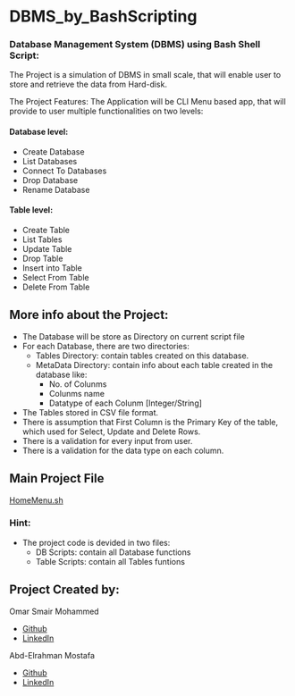 # DBMS_by_BashScripting

### Database Management System (DBMS) using Bash Shell Script:

The Project is a simulation of DBMS in small scale, that will enable user to store and retrieve the data from Hard-disk.

The Project Features: The Application will be CLI Menu based app, that will provide to user multiple functionalities on two levels:
 
#### Database level:

  - Create Database
  - List Databases
  - Connect To Databases
  - Drop Database
  - Rename Database

#### Table level:

  - Create Table
  - List Tables
  - Update Table
  - Drop Table
  - Insert into Table
  - Select From Table
  - Delete From Table

## More info about the Project:

- The Database will be store as Directory on current script file
- For each Database, there are two directories: 
    - Tables Directory: contain tables created on this database.
    - MetaData Directory: contain info about each table created in the database like:
        - No. of Colunms
        - Colunms name
        - Datatype of each Colunm [Integer/String]
- The Tables stored in CSV file format.
- There is assumption that First Column is the Primary Key of the table, which used for Select, Update and Delete Rows.
- There is a validation for every input from user.
- There is a validation for the data type on each column.


## Main Project File
[HomeMenu.sh](https://github.com/EngAbdelrahmanMostafa/DBMS_by_BashScripting/blob/master/HomeMenu.sh)

### Hint:
- The project code is devided in two files:
    - DB Scripts: contain all Database functions
    - Table Scripts: contain all Tables funtions 

## Project Created by:
Omar Smair Mohammed

- [Github](https://github.com/Omar-Eidaros)
- [LinkedIn](https://www.linkedin.com/in/omar-samir11/)

Abd-Elrahman Mostafa

- [Github](https://github.com/EngAbdelrahmanMostafa)
- [LinkedIn](https://www.linkedin.com/in/abdelrahmanmostafa-1)


